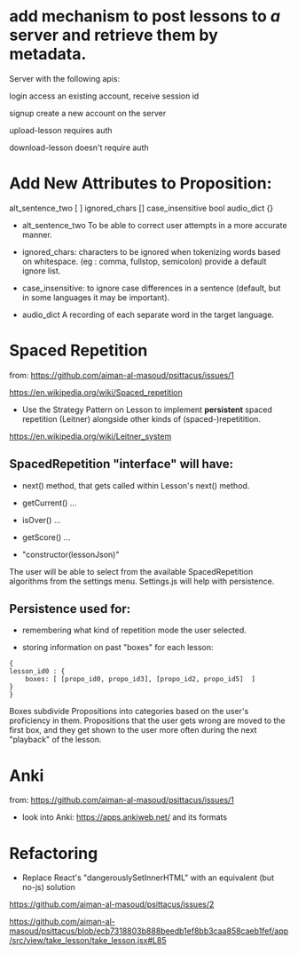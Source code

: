 # add mechanism to post lessons to *a* server and retrieve them by metadata.

Server with the following apis:

login
access an existing account, receive session id

signup
create a new account on the server

upload-lesson
requires auth

download-lesson
doesn't require auth


# Add New Attributes to Proposition:

alt_sentence_two [ ]
ignored_chars []
case_insensitive bool
audio_dict {}

* alt_sentence_two
To be able to correct user attempts in a more accurate manner.

* ignored_chars:
characters to be ignored when tokenizing words based on whitespace. (eg : comma, fullstop, semicolon)
provide a default ignore list.

* case_insensitive: to ignore case differences in a sentence (default, but in some languages it may be important).

* audio_dict
A recording of each separate word in the target language.


# Spaced Repetition

from: https://github.com/aiman-al-masoud/psittacus/issues/1

https://en.wikipedia.org/wiki/Spaced_repetition

* Use the Strategy Pattern on Lesson to implement **persistent**  spaced repetition (Leitner) alongside other kinds of (spaced-)repetitition.

https://en.wikipedia.org/wiki/Leitner_system


## SpacedRepetition "interface" will have:

* next() method, that gets called within Lesson's next() method. 

* getCurrent() ...

* isOver()  ...

* getScore() ...

* "constructor(lessonJson)"

The user will be able to select from the available SpacedRepetition algorithms from the settings menu. Settings.js will help with persistence.

## Persistence used for:

* remembering what kind of repetition mode the user selected.

* storing information on past "boxes" for each lesson:

```
{
lesson_id0 : {
    boxes: [ [propo_id0, propo_id3], [propo_id2, propo_id5]  ]
}  
}
```

Boxes subdivide Propositions into categories based on the user's proficiency in them. Propositions that the user gets wrong are moved to the first box, and they get shown to the user more often during the next "playback" of the lesson. 




# Anki

from: https://github.com/aiman-al-masoud/psittacus/issues/1

* look into Anki: https://apps.ankiweb.net/ and its formats

# Refactoring

* Replace React's "dangerouslySetInnerHTML" with an equivalent (but no-js) solution

https://github.com/aiman-al-masoud/psittacus/issues/2

https://github.com/aiman-al-masoud/psittacus/blob/ecb7318803b888beedb1ef8bb3caa858caeb1fef/app/src/view/take_lesson/take_lesson.jsx#L85
